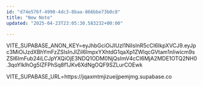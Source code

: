 ```yaml
---
id: "d74e576f-4990-4dc3-8baa-866bbe73b0c8"
title: "New Note"
updated: "2025-04-23T23:05:30.583232+00:00"

---
```

<p>VITE_SUPABASE_ANON_KEY=eyJhbGciOiJIUzI1NiIsInR5cCI6IkpXVCJ9.eyJpc3MiOiJzdXBhYmFzZSIsInJlZiI6ImpxYXhtdG1qaXp1ZWlqcGVtam1nIiwicm9sZSI6ImFub24iLCJpYXQiOjE3NDQ1ODM0NjQsImV4cCI6MjA2MDE1OTQ2NH0.3qoYlklhOg5IZFPhSq8f1JKv6XdNgOQF9SZLurCOEwk</p><p></p><p>VITE_SUPABASE_URL=https://jqaxmtmjizueijpemjmg.supabase.co</p>